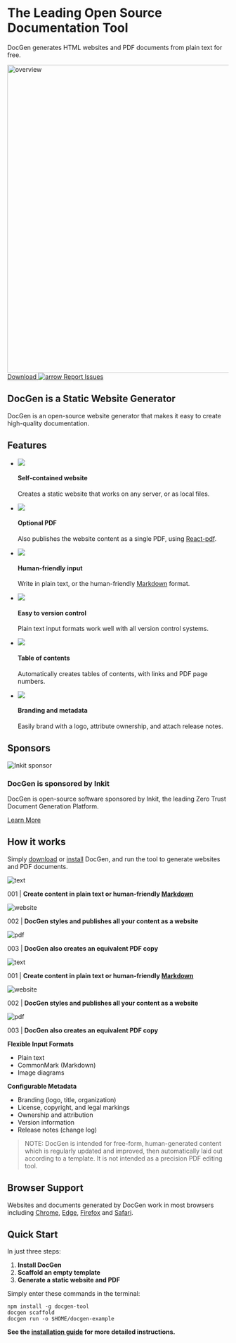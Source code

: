 ﻿<div class="section banner">
  <h1 class="headline">The Leading Open Source Documentation Tool</h1>
  <p class="lead">
   DocGen generates HTML websites and PDF documents from plain text for free.
  </p>
  <img src="files/images/overview.png" alt="overview" width="700px" class="bannerImage" />
  <div class="bannerButtons">
    <a href="https://github.com/mtmacdonald/docgen/tags" class="button spaced">
      <span>Download</span>
      <img class="icon" src="files/images/icons/arrowRight.png" alt="arrow">
    </a>
    <a href="https://github.com/mtmacdonald/docgen/issues" class="button inverted">Report Issues</a>
  </div>
</div>

<div class="section">
  <div>
    <h2>DocGen is a Static Website Generator</h2>
    <p>
      DocGen is an open-source website generator that makes it easy to create high-quality documentation.
    </p>
  </div>
  <h2 class="dg-hiddenTitle" id="features">Features</h2>
  <ul class="features">
  <li>
    <img src="files/images/icons/computer.png" />
    <h4>Self-contained website</h4>
    <p>Creates a static website that works on any server, or as local files.</p>
  </li>
  <li>
    <img src="files/images/icons/pdf.png" />
    <h4>Optional PDF</h4>
    <p>Also publishes the website content as a single PDF, using <a href="https://react-pdf.org/">React-pdf</a>.</p>
  </li>
  <li>
    <img src="files/images/icons/pencil.png" />
    <h4>Human-friendly input</h4>
    <p>Write in plain text, or the human-friendly <a href="http://commonmark.org">Markdown</a> format.</p>
  </li>
  <li>
    <img src="files/images/icons/cog.png" />
    <h4>Easy to version control</h4>
    <p>Plain text input formats work well with all version control systems.</p>
  </li>
  <li>
    <img src="files/images/icons/document.png" />
    <h4>Table of contents</h4>
    <p>Automatically creates tables of contents, with links and PDF page numbers.</p>
  </li>
  <li>
    <img src="files/images/icons/star.png" />
    <h4>Branding and metadata</h4>
    <p>Easily brand with a logo, attribute ownership, and attach release notes.</p>
  </li>
  </ul>
</div>

<div class="section dg-forceBreak">
  <h2>Sponsors</h2>
  <div class="inkitSponsor">
    <img src="files/images/inkit-screenshot.png" alt="Inkit sponsor">
      <h3>DocGen is sponsored by Inkit</h3>
      <p>
        DocGen is open-source software sponsored by Inkit, the leading Zero Trust Document Generation Platform.
      </p>
      <a href="https://www.inkit.com" class="button whiteInverted">Learn More</a>
  </div>
</div>

<div class="section">
  <h2>How it works</h2>
  <p>
    Simply <a href="https://github.com/mtmacdonald/docgen/releases">download</a> or <a href="#quick-start">install</a> DocGen, and run the tool to generate websites and PDF documents.
  </p>

<div class="dgCardContainer">
  <div class="dgCard">
    <img src="files/images/text.png" alt="text" />
    <p>001 | <strong>Create content in plain text or human-friendly <a href="http://commonmark.org">Markdown</a></strong></p>
  </div>
  <div class="dgCard">
    <img src="files/images/web.png" alt="website" />
    <p>002 | <strong>DocGen styles and publishes all your content as a website</strong></p>
  </div>
  <div class="dgCard">
    <img src="files/images/pdf.png" alt="pdf" />
    <p>003 | <strong>DocGen also creates an equivalent PDF copy</strong></p>
  </div>
</div>

  <div>
    <div class="howItWorksDetails">
      <img src="files/images/text.png" alt="text" />
      <p>001 | <strong>Create content in plain text or human-friendly <a href="http://commonmark.org">Markdown</a></strong></p>
    </div>
    <div class="howItWorksDetails">
      <img src="files/images/web.png" alt="website" />
      <p>002 | <strong>DocGen styles and publishes all your content as a website</strong></p>
    </div>
    <div class="howItWorksDetails">
      <img src="files/images/pdf.png" alt="pdf" />
      <p>003 | <strong>DocGen also creates an equivalent PDF copy</strong></p>
    </div>
  </div>
  <div class="featureDetails">
    <strong>Flexible Input Formats</strong>
    <ul>
      <li>Plain text</li>
      <li>CommonMark (Markdown)</li>
      <li>Image diagrams</li>
    <ul>
  </div>

  <div class="featureDetails">
    <strong>Configurable Metadata</strong>
    <ul>
      <li>Branding (logo, title, organization)</li>
      <li>License, copyright, and legal markings</li>
      <li>Ownership and attribution</li>
      <li>Version information</li>
      <li>Release notes (change log)</li>
    </ul>
  </div>
  <blockquote>
  NOTE: DocGen is intended for free-form, human-generated content which is regularly updated and improved, then
  automatically laid out according to a template. It is not intended as a precision PDF editing tool.
  </blockquote>
</div>

## Browser Support

Websites and documents generated by DocGen work in most browsers including [Chrome](https://www.google.com/chrome),
[Edge](https://www.microsoft.com/en-us/edge), [Firefox](https://www.mozilla.org/en-US/firefox/new) and
[Safari](https://www.apple.com/safari).

## Quick Start

In just three steps:

1. **Install DocGen**
2. **Scaffold an empty template**
3. **Generate a static website and PDF**

Simply enter these commands in the terminal:

    npm install -g docgen-tool
    docgen scaffold
    docgen run -o $HOME/docgen-example

**See the <a href="installation.html">installation guide</a> for more detailed instructions.**